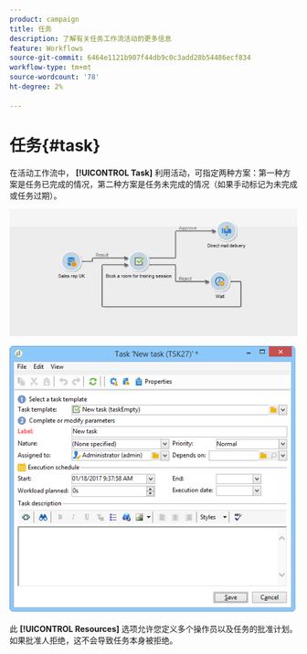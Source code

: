 ```yaml
---
product: campaign
title: 任务
description: 了解有关任务工作流活动的更多信息
feature: Workflows
source-git-commit: 6464e1121b907f44db9c0c3add28b54486ecf834
workflow-type: tm+mt
source-wordcount: '78'
ht-degree: 2%

---
```


# 任务{#task}

在活动工作流中， **[!UICONTROL Task]** 利用活动，可指定两种方案：第一种方案是任务已完成的情况，第二种方案是任务未完成的情况（如果手动标记为未完成或任务过期）。

![](assets/mrm_task_in_workflow.png)



![](assets/wkf_task_activity.png)

此 **[!UICONTROL Resources]** 选项允许您定义多个操作员以及任务的批准计划。 如果批准人拒绝，这不会导致任务本身被拒绝。
